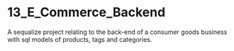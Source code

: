 # 13_E_Commerce_Backend
A sequalize project relating to the back-end of a consumer goods business with sql models of products, tags and categories.
